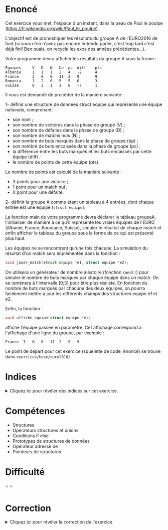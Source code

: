 # Enoncé

Cet exercice vous met, l'espace d'un instant, dans la peau de Paul
le poulpe (https://fr.wikipedia.org/wiki/Paul_le_poulpe).

L'objectif est de pronostiquer les résultats du groupe A de
l'EURO2016 de foot (si vous n'en n'avez pas encore entendu parler,
c'est trop tard c'est déjà fini! Ben ouais, on recycle les exos des années
précédentes...).

Votre programme devra afficher les résultats du groupe A sous la
forme :

    Equipes	    V   D   N   bp  pc  diff    pts
    Albanie	    1   1   1   2   4   -2      4
    France 	    3   0   0   11  2   9       9
    Romania	    1   2   0   5   5   0       3
    Suisse 	    0   2   1   1   8   -7      1

Il vous est demandé de procéder de la manière suivante :

1- définir une structure de données struct equipe qui représente une équipe nationale, comprenant:
- son nom ;
- son nombre de victoires dans la phase de groupe (V) ;
- son nombre de défaites dans la phase de groupe (D) ;
- son nombre de matchs nuls (N) ;
- son nombre de buts marqués dans la phase de groupe (bp) ;
- son nombre de buts encaissés dans la phase de groupe (pc) ;
- la différence entre les buts marqués et les buts encaissés par cette
équipe (diff) ;
- le nombre de points de cette équipe (pts).

Le nombre de points est calculé de la manière suivante :
- 3 points pour une victoire ;
- 1 point pour un match nul ;
- 0 point pour une défaite.

2- définir le groupe A comme étant un tableau à 4 entrées, dont chaque entrée est une équipe (`struct equipe`).

La fonction main de votre programme devra déclarer le tableau
groupeA, l'initialiser de manière à ce qu'il représente les vraies
équipes de l'EURO (Albanie, France, Roumanie, Suisse), simuler le
résultat de chaque match et enfin afficher le tableau du groupe sous
la forme de ce qui est présenté plus haut.

Les équipes ne se rencontrent qu'une fois chacune. La simulation du
résultat d'un match sera implémentée dans la fonction :

```c
void jouer_match(struct equipe *e1, struct equipe *e2);
```

On utilisera un générateur de nombre aléatoire (fonction `rand()`)
pour simuler le nombre de buts marqués par chaque équipe dans un
match. On se ramènera à l'intervalle [0;5] pour être plus réaliste.
En fonction du nombre de buts marqués par chacune des deux équipes,
on pourra facilement mettre à jour les différents champs des
structures equipe e1 et e2.

Enfin, la fonction :

```c
void affiche_equipe(struct equipe *e);
```

affiche l'équipe passée en paramètre. Cet affichage correspond à
l'affichage d'une ligne du groupe, par exemple :

	France  3   0   0   11  2   9   9

Le point de départ pour cet exercice (squelette de code, énoncé) se
trouve dans `exercices/base/euro2016/`.

# Indices

<details>
<summary>Cliquez ici pour révéler des indices sur cet exercice.</summary>
<br>

```c
struct pouet {
	int camion;
};

void toto(struct pouet *p) {
   	p->camion = 0;
}
```
modifie de manière pérenne la structure pointée par `p`.

```c
struct pouet tab[6];
```
déclare un tableau de 6 `struct pouet`.

```c
uint8_t val = rand() % 32;
```
tire un nombre aléatoire dans l'intervalle [0;31].

</details>

# Compétences

* Structures
* Opérateurs structures et unions
* Conditions if else
* Prototypes de structures de données
* Opérateur adresse de
* Pointeurs de structures

# Difficulté

:star: :star:
# Correction

<details>
<summary>Cliquez ici pour révéler la correction de l'exercice.</summary>
#### Corrigé du fichier Makefile

```make
CC=gcc
CFLAGS=-std=c99 -Wall -Wextra -g

all: euro2016

.PHONY: clean
clean:
	rm -f *~ *.o euro2016

```

#### Corrigé du fichier euro2016.c

```c
#include <stdlib.h>
#include <stdio.h>
#include <stdint.h>
#include <time.h>

struct equipe;

struct equipe
{
    /*
        Le nom ici est juste un pointeur vers une chaine de
        caractères. Vous pouvez aussi déclarer une taille fixe de la
        forme char nom[TAILLE_NOM] et recopier le nom dans cette
        chaine.
    */
    char *nom;
    /*
        Pour le reste, on essaye d'utiliser les types les plus petits
        possibles.
    */
    uint8_t victoires;
    uint8_t defaites;
    uint8_t nuls;
    uint8_t buts_marques;
    uint8_t buts_encaisses;
    int8_t diff_buts;
    uint8_t points;
};

static void jouer_match(struct equipe *e1, struct equipe *e2)
{
    /* Tirage de nombre aléatoire dans l'intervalle [0;5] */
    uint8_t buts_marques_e1 = rand() % 6;
    uint8_t buts_marques_e2 = rand() % 6;

    e1->buts_marques += buts_marques_e1;
    e2->buts_marques += buts_marques_e2;

    e1->buts_encaisses += buts_marques_e2;
    e2->buts_encaisses += buts_marques_e1;

    /*
        Astuce: transtypé en entier, un booléen vaut 1 s'il est vrai
        et 0 sinon.
    */
    e1->victoires += (buts_marques_e1 > buts_marques_e2);
    e2->victoires += (buts_marques_e2 > buts_marques_e1);

    e1->defaites += (buts_marques_e1 < buts_marques_e2);
    e2->defaites += (buts_marques_e2 < buts_marques_e1);

    e1->nuls += (buts_marques_e1 == buts_marques_e2);
    e2->nuls += (buts_marques_e1 == buts_marques_e2);

    e1->diff_buts = e1->buts_marques - e1->buts_encaisses;
    e2->diff_buts = e2->buts_marques - e2->buts_encaisses;

    /* Pour maitriser la compétence 63! */
    if (buts_marques_e1 > buts_marques_e2) {
        e1->points += 3;
    } else if (buts_marques_e1 < buts_marques_e2) {
        e2->points += 3;
    } else {
        e1->points++;
        e2->points++;
    }
}

static void afficher_equipe(struct equipe *e)
{
    /* \t pour afficher une tabulation. */
    printf("%s\t%u\t%u\t%u\t%u\t%u\t%i\t%u\n",
            e->nom,
            e->victoires,
            e->defaites,
            e->nuls,
            e->buts_marques,
            e->buts_encaisses,
            e->diff_buts,
            e->points);
}

int main(void)
{
    /* Initialisation du générateur de nombres aléatoires, utilisé
     * dans jouer_match(). */
    srand(time(NULL));

    /*
        Initialisation contractée du tableau groupeA. Chaque case du
        tableau est en fait une struct equipe, qu'un initialise avec
        la notation { champ1, champ2, ..., champN }. Notez qu'on ne
        fait pas d'allocation dynamique pour les noms d'équipe. C'est
        un choix (et pas un bug), puisqu'on est sûrs ici que la chaine
        de caractères perdure jusqu'à la fin du programme (si vous ne
        comprenez pas cette dernière remarque, vous la comprendrez
        peut-être après avoir travaillé sur les pointeurs et
        l'allocation dynamique).
    */
    struct equipe groupeA[4] = {
        { "Albanie", 0, 0, 0, 0, 0, 0, 0 },
        { "France", 0, 0, 0, 0, 0, 0, 0 },
        /*
            Romania au lieu de Roumanie, pour ne pas avoir à
            s'embêter avec l'alignement des colonnes. Ouais, c'est
            petit, je sais.
        */
        { "Romania", 0, 0, 0, 0, 0, 0, 0 },
        { "Suisse", 0, 0, 0, 0, 0, 0, 0 }
    };

    /*
        On simule tous les matchs! Chaque équipe fait 3 matches au
        total.
    */
    for (uint8_t i = 0; i < 4; i++) {
        for (uint8_t j = i + 1; j < 4; j++) {
            jouer_match(&groupeA[i], &groupeA[j]);
        }
    }

    /* On finit par l'affichage formaté des équipes. */
    printf("Equipe\tV\tD\tN\tbp\tpc\tdiff\tpts\n");
    for (uint8_t i = 0; i < 4; i++) {
        afficher_equipe(&groupeA[i]);
    }

    return EXIT_SUCCESS;
}

```


</details>
